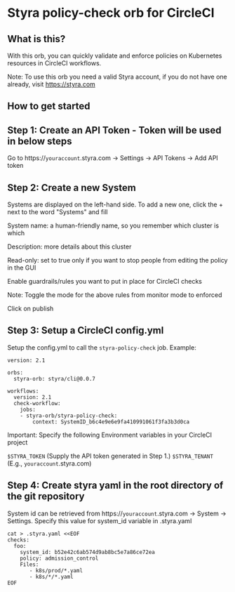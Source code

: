 # Styra policy-check orb for CircleCI

## What is this?

With this orb, you can quickly validate and enforce policies on Kubernetes resources in CircleCI workflows. 

Note: To use this orb you need a valid Styra account, if you do not have one already, visit https://styra.com

## How to get started

## Step 1: Create an API Token - Token will be used in below steps

Go to https://`youraccount`.styra.com -> Settings -> API Tokens ->  Add API token

## Step 2: Create a new System

Systems are displayed on the left-hand side. To add a new one, click the + next to the word "Systems" and fill

System name: a human-friendly name, so you remember which cluster is which

Description: more details about this cluster

Read-only: set to true only if you want to stop people from editing the policy in the GUI

Enable guardrails/rules you want to put in place for CircleCI checks

Note: Toggle the mode for the above rules from monitor mode to enforced

Click on publish

## Step 3: Setup a CircleCI config.yml

Setup the config.yml to call the `styra-policy-check` job.
Example:
```
version: 2.1

orbs:
  styra-orb: styra/cli@0.0.7

workflows:
  version: 2.1
  check-workflow:
    jobs:
    - styra-orb/styra-policy-check:
        context: SystemID_b6c4e9e6e9fa410991061f3fa3b3d0ca
```
Important: Specify the following Environment variables in your CircleCI project 

`$STYRA_TOKEN` (Supply the API token generated in Step 1.)
`$STYRA_TENANT` (E.g., `youraccount`.styra.com) 

## Step 4: Create styra yaml in the root directory of the git repository

System id can be retrieved from https://`youraccount`.styra.com -> System -> Settings. Specify this value for system_id variable in .styra.yaml

```
cat > .styra.yaml <<EOF
checks:
  foo:
    system_id: b52e42c6ab574d9ab8bc5e7a86ce72ea
    policy: admission_control
    Files:
       - k8s/prod/*.yaml
       - k8s/*/*.yaml
EOF
```





